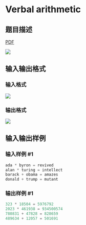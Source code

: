 # Verbal arithmetic

## 题目描述

[problemUrl]: https://uva.onlinejudge.org/index.php?option=com_onlinejudge&Itemid=8&category=871&page=show_problem&problem=5081

[PDF](https://uva.onlinejudge.org/external/131/p13170.pdf)

![](https://cdn.luogu.com.cn/upload/vjudge_pic/UVA13170/8a98fcb8a7e20ac944c48875b2383f07efbacdda.png)

## 输入输出格式

### 输入格式

![](https://cdn.luogu.com.cn/upload/vjudge_pic/UVA13170/2e7d9e4326993225ea000ad9d7da1032923040e9.png)

### 输出格式

![](https://cdn.luogu.com.cn/upload/vjudge_pic/UVA13170/2b4677f5a0bb4da18bccd9247c4d864156ea9ce4.png)

## 输入输出样例

### 输入样例 #1

```cpp
ada * byron = revived
alan * turing = intellect
barack + obama = amazes
donald + trump = mutant
```


### 输出样例 #1

```cpp
323 * 18504 = 5976792
2023 * 461938 = 934500574
780831 + 47828 = 828659
489634 + 12057 = 501691
```


